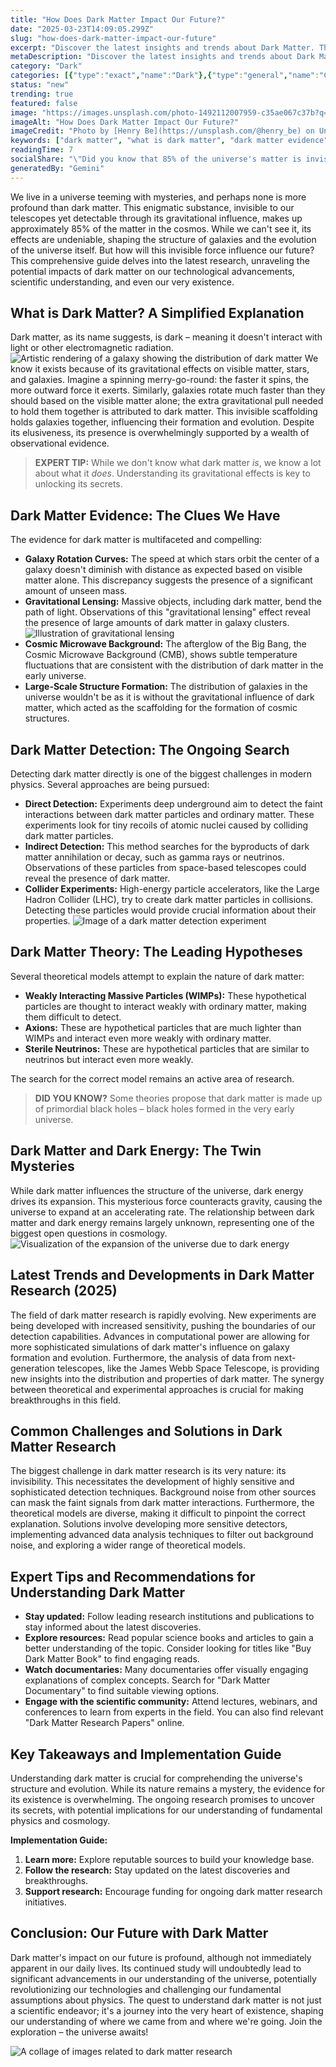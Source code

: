 ```yaml
---
title: "How Does Dark Matter Impact Our Future?"
date: "2025-03-23T14:09:05.299Z"
slug: "how-does-dark-matter-impact-our-future"
excerpt: "Discover the latest insights and trends about Dark Matter. This comprehensive guide covers everything you need to know about Dark Matter in 2025."
metaDescription: "Discover the latest insights and trends about Dark Matter. This comprehensive guide covers everything you need to know about Dark Matter in 2025."
category: "Dark"
categories: [{"type":"exact","name":"Dark"},{"type":"general","name":"Cosmology"},{"type":"medium","name":"Astrophysics"},{"type":"specific","name":"Galaxy Rotation"},{"type":"niche","name":"Gravitational Lensing"}]
status: "new"
trending: true
featured: false
image: "https://images.unsplash.com/photo-1492112007959-c35ae067c37b?q=85&w=1200&fit=max&fm=webp&auto=compress"
imageAlt: "How Does Dark Matter Impact Our Future?"
imageCredit: "Photo by [Henry Be](https://unsplash.com/@henry_be) on Unsplash"
keywords: ["dark matter", "what is dark matter", "dark matter evidence", "dark matter detection", "dark matter theory", "dark matter explained simply", "buy dark matter book", "dark matter research papers", "dark matter documentary", "dark matter and dark energy"]
readingTime: 7
socialShare: "\"Did you know that 85% of the universe's matter is invisible?  Unraveling the mystery of dark matter could revolutionize our understanding of the cosmos and our place within it.\""
generatedBy: "Gemini"
---
```




We live in a universe teeming with mysteries, and perhaps none is more profound than dark matter.  This enigmatic substance, invisible to our telescopes yet detectable through its gravitational influence, makes up approximately 85% of the matter in the cosmos. While we can't see it, its effects are undeniable, shaping the structure of galaxies and the evolution of the universe itself. But how will this invisible force influence our future?  This comprehensive guide delves into the latest research, unraveling the potential impacts of dark matter on our technological advancements, scientific understanding, and even our very existence.

## What is Dark Matter? A Simplified Explanation

Dark matter, as its name suggests, is dark – meaning it doesn't interact with light or other electromagnetic radiation. ![Artistic rendering of a galaxy showing the distribution of dark matter](https://images.unsplash.com/photo-1475274047050-1d0c0975c63e?q=85&w=1200&fit=max&fm=webp&auto=compress) We know it exists because of its gravitational effects on visible matter, stars, and galaxies.  Imagine a spinning merry-go-round: the faster it spins, the more outward force it exerts.  Similarly, galaxies rotate much faster than they should based on the visible matter alone; the extra gravitational pull needed to hold them together is attributed to dark matter.  This invisible scaffolding holds galaxies together, influencing their formation and evolution.  Despite its elusiveness, its presence is overwhelmingly supported by a wealth of observational evidence.

> **EXPERT TIP:**  While we don't know what dark matter *is*, we know a lot about what it *does*.  Understanding its gravitational effects is key to unlocking its secrets.

## Dark Matter Evidence: The Clues We Have

The evidence for dark matter is multifaceted and compelling:

* **Galaxy Rotation Curves:**  The speed at which stars orbit the center of a galaxy doesn't diminish with distance as expected based on visible matter alone. This discrepancy suggests the presence of a significant amount of unseen mass.
* **Gravitational Lensing:**  Massive objects, including dark matter, bend the path of light.  Observations of this "gravitational lensing" effect reveal the presence of large amounts of dark matter in galaxy clusters. ![Illustration of gravitational lensing](https://images.unsplash.com/photo-1431440869543-efaf3388c585?q=85&w=1200&fit=max&fm=webp&auto=compress)
* **Cosmic Microwave Background:**  The afterglow of the Big Bang, the Cosmic Microwave Background (CMB), shows subtle temperature fluctuations that are consistent with the distribution of dark matter in the early universe.
* **Large-Scale Structure Formation:**  The distribution of galaxies in the universe wouldn't be as it is without the gravitational influence of dark matter, which acted as the scaffolding for the formation of cosmic structures.

## Dark Matter Detection: The Ongoing Search

Detecting dark matter directly is one of the biggest challenges in modern physics.  Several approaches are being pursued:

* **Direct Detection:**  Experiments deep underground aim to detect the faint interactions between dark matter particles and ordinary matter.  These experiments look for tiny recoils of atomic nuclei caused by colliding dark matter particles.
* **Indirect Detection:**  This method searches for the byproducts of dark matter annihilation or decay, such as gamma rays or neutrinos.  Observations of these particles from space-based telescopes could reveal the presence of dark matter.
* **Collider Experiments:**  High-energy particle accelerators, like the Large Hadron Collider (LHC), try to create dark matter particles in collisions.  Detecting these particles would provide crucial information about their properties. ![Image of a dark matter detection experiment](https://images.unsplash.com/photo-1492112007959-c35ae067c37b?q=85&w=1200&fit=max&fm=webp&auto=compress)

## Dark Matter Theory: The Leading Hypotheses

Several theoretical models attempt to explain the nature of dark matter:

* **Weakly Interacting Massive Particles (WIMPs):**  These hypothetical particles are thought to interact weakly with ordinary matter, making them difficult to detect.
* **Axions:**  These are hypothetical particles that are much lighter than WIMPs and interact even more weakly with ordinary matter.
* **Sterile Neutrinos:**  These are hypothetical particles that are similar to neutrinos but interact even more weakly.

The search for the correct model remains an active area of research.

> **DID YOU KNOW?** Some theories propose that dark matter is made up of primordial black holes – black holes formed in the very early universe.

## Dark Matter and Dark Energy: The Twin Mysteries

While dark matter influences the structure of the universe, dark energy drives its expansion.  This mysterious force counteracts gravity, causing the universe to expand at an accelerating rate.  The relationship between dark matter and dark energy remains largely unknown, representing one of the biggest open questions in cosmology.  ![Visualization of the expansion of the universe due to dark energy](https://images.unsplash.com/photo-1631600077042-4e7bdefeca99?q=85&w=1200&fit=max&fm=webp&auto=compress)

## Latest Trends and Developments in Dark Matter Research (2025)

The field of dark matter research is rapidly evolving.  New experiments are being developed with increased sensitivity, pushing the boundaries of our detection capabilities.  Advances in computational power are allowing for more sophisticated simulations of dark matter's influence on galaxy formation and evolution.  Furthermore, the analysis of data from next-generation telescopes, like the James Webb Space Telescope, is providing new insights into the distribution and properties of dark matter.  The synergy between theoretical and experimental approaches is crucial for making breakthroughs in this field.

## Common Challenges and Solutions in Dark Matter Research

The biggest challenge in dark matter research is its very nature: its invisibility.  This necessitates the development of highly sensitive and sophisticated detection techniques.  Background noise from other sources can mask the faint signals from dark matter interactions.  Furthermore, the theoretical models are diverse, making it difficult to pinpoint the correct explanation.  Solutions involve developing more sensitive detectors, implementing advanced data analysis techniques to filter out background noise, and exploring a wider range of theoretical models.

## Expert Tips and Recommendations for Understanding Dark Matter

* **Stay updated:** Follow leading research institutions and publications to stay informed about the latest discoveries.
* **Explore resources:**  Read popular science books and articles to gain a better understanding of the topic.  Consider looking for titles like "Buy Dark Matter Book" to find engaging reads.
* **Watch documentaries:**  Many documentaries offer visually engaging explanations of complex concepts.  Search for "Dark Matter Documentary" to find suitable viewing options.
* **Engage with the scientific community:**  Attend lectures, webinars, and conferences to learn from experts in the field.  You can also find relevant "Dark Matter Research Papers" online.

## Key Takeaways and Implementation Guide

Understanding dark matter is crucial for comprehending the universe's structure and evolution.  While its nature remains a mystery, the evidence for its existence is overwhelming.  The ongoing research promises to uncover its secrets, with potential implications for our understanding of fundamental physics and cosmology.

**Implementation Guide:**

1. **Learn more:** Explore reputable sources to build your knowledge base.
2. **Follow the research:** Stay updated on the latest discoveries and breakthroughs.
3. **Support research:** Encourage funding for ongoing dark matter research initiatives.

## Conclusion:  Our Future with Dark Matter

Dark matter's impact on our future is profound, although not immediately apparent in our daily lives.  Its continued study will undoubtedly lead to significant advancements in our understanding of the universe, potentially revolutionizing our technologies and challenging our fundamental assumptions about physics.  The quest to understand dark matter is not just a scientific endeavor; it's a journey into the very heart of existence, shaping our understanding of where we came from and where we're going.  Join the exploration – the universe awaits!

![A collage of images related to dark matter research](https://images.unsplash.com/photo-1529753253655-470be9a42781?q=85&w=1200&fit=max&fm=webp&auto=compress)
